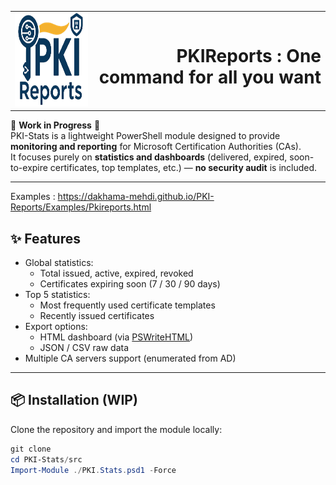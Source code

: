 <table style="width:100%;">
<tr>
<td style="vertical-align: middle;">
<img src="https://raw.githubusercontent.com/dakhama-mehdi/PKI-Reports/main/Logo/Logo_PKI.png" alt="PKIReports" width="250" height="150">
</td>
<td align="right" style="vertical-align: middle;">
<h1>PKIReports : One command for all you want</h1>
</td>
</tr>
</table>


🚧 **Work in Progress** 🚧  
PKI-Stats is a lightweight PowerShell module designed to provide **monitoring and reporting** for Microsoft Certification Authorities (CAs).  
It focuses purely on **statistics and dashboards** (delivered, expired, soon-to-expire certificates, top templates, etc.) — **no security audit** is included.

---
Examples : https://dakhama-mehdi.github.io/PKI-Reports/Examples/Pkireports.html
## ✨ Features

- Global statistics:
  - Total issued, active, expired, revoked
  - Certificates expiring soon (7 / 30 / 90 days)
- Top 5 statistics:
  - Most frequently used certificate templates
  - Recently issued certificates
- Export options:
  - HTML dashboard (via [PSWriteHTML](https://github.com/EvotecIT/PSWriteHTML))
  - JSON / CSV raw data
- Multiple CA servers support (enumerated from AD)

---

## 📦 Installation (WIP)

Clone the repository and import the module locally:

```powershell
git clone 
cd PKI-Stats/src
Import-Module ./PKI.Stats.psd1 -Force
